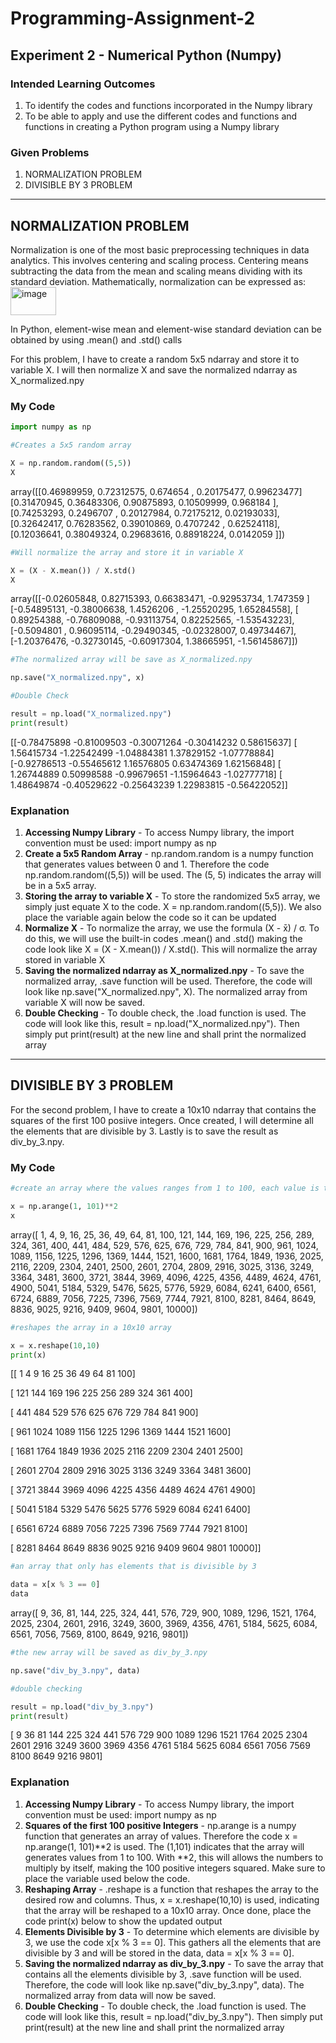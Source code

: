 # Programming-Assignment-2
## Experiment 2 - Numerical Python (Numpy)
### Intended Learning Outcomes
1. To identify the codes and functions incorporated in the Numpy library
2. To be able to apply and use the different codes and functions and functions in creating a Python program using a Numpy library
### Given Problems
1. NORMALIZATION PROBLEM
2. DIVISIBLE BY 3 PROBLEM
------------------------------------------
## NORMALIZATION PROBLEM
Normalization is one of the most basic preprocessing techniques in data analytics. This involves centering and scaling process. Centering means subtracting the data from the mean and scaling means dividing with its standard deviation. Mathematically, normalization can be expressed as:  
<img width="73" height="45" alt="image" src="https://github.com/user-attachments/assets/c3e78836-3507-426e-8456-175f299ac21e" />

In Python, element-wise mean and element-wise standard deviation can be obtained by using .mean() and .std() calls

For this problem, I have to create a random 5x5 ndarray and store it to variable X. I will then normalize X and save the normalized ndarray as X_normalized.npy
### My Code
```python
import numpy as np
```
```python
#Creates a 5x5 random array

X = np.random.random((5,5)) 
X
```
array([[0.46989959, 0.72312575, 0.674654  , 0.20175477, 0.99623477]
       [0.31470945, 0.36483306, 0.90875893, 0.10509999, 0.968184  ],
       [0.74253293, 0.2496707 , 0.20127984, 0.72175212, 0.02193033],
       [0.32642417, 0.76283562, 0.39010869, 0.4707242 , 0.62524118],
       [0.12036641, 0.38049324, 0.29683616, 0.88918224, 0.0142059 ]])
```python
#Will normalize the array and store it in variable X

X = (X - X.mean()) / X.std()
X
```
array([[-0.02605848,  0.82715393,  0.66383471, -0.92953734,  1.747359  ]
       [-0.54895131, -0.38006638,  1.4526206 , -1.25520295,  1.65284558],
       [ 0.89254388, -0.76809088, -0.93113754,  0.82252565, -1.53543223],
       [-0.5094801 ,  0.96095114, -0.29490345, -0.02328007,  0.49734467],
       [-1.20376476, -0.32730145, -0.60917304,  1.38665951, -1.56145867]])
```python
#The normalized array will be save as X_normalized.npy

np.save("X_normalized.npy", x) 
```
```python
#Double Check

result = np.load("X_normalized.npy")
print(result)
```
[[-0.78475898 -0.81009503 -0.30071264 -0.30414232  0.58615637]
 [ 1.56415734 -1.22542499 -1.04884381  1.37829152 -1.07778884]
 [-0.92786513 -0.55465612  1.16576805  0.63474369  1.62156848]
 [ 1.26744889  0.50998588 -0.99679651 -1.15964643 -1.02777718]
 [ 1.48649874 -0.40529622 -0.25643239  1.22983815 -0.56422052]]
### Explanation
1. **Accessing Numpy Library** - 
To access Numpy library, the import convention must be used: import numpy as np
2. **Create a 5x5 Random Array** -
np.random.random is a numpy function that generates values between 0 and 1. Therefore the code np.random.random((5,5)) will be used. The (5, 5) indicates the array will be in a 5x5 array.
3. **Storing the array to variable X** -
To store the randomized 5x5 array, we simply just equate X to the code. X = np.random.random((5,5)). We also place the variable again below the code so it can be updated
4. **Normalize X** -
To normalize the array, we use the formula (X - x̄) / σ. To do this, we will use the built-in codes .mean() and .std() making the code look like X = (X - X.mean()) / X.std(). This will normalize the array stored in variable X
5. **Saving the normalized ndarray as X_normalized.npy** -
To save the normalized array, .save function will be used. Therefore, the code will look like np.save("X_normalized.npy", X). The normalized array from variable X will now be saved.
6. **Double Checking** -
To double check, the .load function is used. The code will look like this, result = np.load("X_normalized.npy"). Then simply put print(result) at the new line and shall print the normalized array
------------------------------------------
## DIVISIBLE BY 3 PROBLEM
For the second problem, I have to create a 10x10 ndarray that contains the squares of the first 100 posiive integers. Once created, I will determine all the elements that are divisible by 3. Lastly is to save the result as div_by_3.npy.
### My Code
```python
#create an array where the values ranges from 1 to 100, each value is then squared

x = np.arange(1, 101)**2
x
```
array([    1,     4,     9,    16,    25,    36,    49,    64,    81,
         100,   121,   144,   169,   196,   225,   256,   289,   324,
         361,   400,   441,   484,   529,   576,   625,   676,   729, 
         784,   841,   900,   961,  1024,  1089,  1156,  1225,  1296, 
        1369,  1444,  1521,  1600,  1681,  1764,  1849,  1936,  2025,
        2116,  2209,  2304,  2401,  2500,  2601,  2704,  2809,  2916,
        3025,  3136,  3249,  3364,  3481,  3600,  3721,  3844,  3969,
        4096,  4225,  4356,  4489,  4624,  4761,  4900,  5041,  5184,
        5329,  5476,  5625,  5776,  5929,  6084,  6241,  6400,  6561,
        6724,  6889,  7056,  7225,  7396,  7569,  7744,  7921,  8100,
        8281,  8464,  8649,  8836,  9025,  9216,  9409,  9604,  9801,
       10000])
```python
#reshapes the array in a 10x10 array

x = x.reshape(10,10)
print(x)
```
[[    1     4     9    16    25    36    49    64    81   100]

 [  121   144   169   196   225   256   289   324   361   400]
 
 [  441   484   529   576   625   676   729   784   841   900]
 
 [  961  1024  1089  1156  1225  1296  1369  1444  1521  1600]
 
 [ 1681  1764  1849  1936  2025  2116  2209  2304  2401  2500]
 
 [ 2601  2704  2809  2916  3025  3136  3249  3364  3481  3600]
 
 [ 3721  3844  3969  4096  4225  4356  4489  4624  4761  4900]
 
 [ 5041  5184  5329  5476  5625  5776  5929  6084  6241  6400]
 
 [ 6561  6724  6889  7056  7225  7396  7569  7744  7921  8100]
 
 [ 8281  8464  8649  8836  9025  9216  9409  9604  9801 10000]]
```python
#an array that only has elements that is divisible by 3

data = x[x % 3 == 0]
data
```
array([   9,   36,   81,  144,  225,  324,  441,  576,  729,  900, 1089,
       1296, 1521, 1764, 2025, 2304, 2601, 2916, 3249, 3600, 3969, 4356,
       4761, 5184, 5625, 6084, 6561, 7056, 7569, 8100, 8649, 9216, 9801])
```python
#the new array will be saved as div_by_3.npy

np.save("div_by_3.npy", data)
```
```python
#double checking

result = np.load("div_by_3.npy")
print(result)
```
[   9   36   81  144  225  324  441  576  729  900 1089 1296 1521 1764
 2025 2304 2601 2916 3249 3600 3969 4356 4761 5184 5625 6084 6561 7056
 7569 8100 8649 9216 9801]
### Explanation
1. **Accessing Numpy Library** - 
To access Numpy library, the import convention must be used: import numpy as np
2. **Squares of the first 100 positive Integers** -
np.arange is a numpy function that generates an array of values. Therefore the code x = np.arange(1, 101)**2 is used. The (1,101) indicates that the array will generates values from 1 to 100. With **2, this will allows the numbers to multiply by itself, making the 100 positive integers squared. Make sure to place the variable used below the code.
4. **Reshaping Array** -
.reshape is a function that reshapes the array to the desired row and columns. Thus, x = x.reshape(10,10) is used, indicating that the array will be reshaped to a 10x10 array. Once done, place the code print(x) below to show the updated output
3. **Elements Divisible by 3** -
To determine which elements are divisible by 3, we use the code x[x % 3 == 0]. This gathers all the elements that are divisible by 3 and will be stored in the data, data = x[x % 3 == 0].
4. **Saving the normalized ndarray as div_by_3.npy** -
To save the array that contains all the elements divisible by 3, .save function will be used. Therefore, the code will look like np.save("div_by_3.npy", data). The normalized array from data will now be saved.
5. **Double Checking** -
To double check, the .load function is used. The code will look like this, result = np.load("div_by_3.npy"). Then simply put print(result) at the new line and shall print the normalized array





